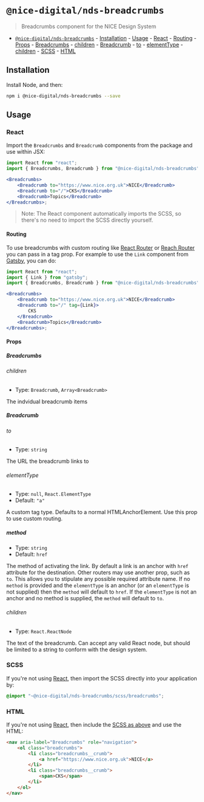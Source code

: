 # `@nice-digital/nds-breadcrumbs`

> Breadcrumbs component for the NICE Design System

- [`@nice-digital/nds-breadcrumbs`](#nice-digitalnds-breadcrumbs) - [Installation](#installation) - [Usage](#usage) - [React](#react) - [Routing](#routing) - [Props](#props) - [Breadcrumbs](#breadcrumbs) - [children](#children) - [Breadcrumb](#breadcrumb) - [to](#to) - [elementType](#elementtype) - [children](#children-1) - [SCSS](#scss) - [HTML](#html)

## Installation

Install Node, and then:

```sh
npm i @nice-digital/nds-breadcrumbs --save
```

## Usage

### React

Import the `Breadcrumbs` and `Breadcrumb` components from the package and use within JSX:

```jsx
import React from "react";
import { Breadcrumbs, Breadcrumb } from "@nice-digital/nds-breadcrumbs";

<Breadcrumbs>
	<Breadcrumb to="https://www.nice.org.uk">NICE</Breadcrumb>
	<Breadcrumb to="/">CKS</Breadcrumb>
	<Breadcrumb>Topics</Breadcrumb>
</Breadcrumbs>;
```

> Note: The React component automatically imports the SCSS, so there's no need to import the SCSS directly yourself.

#### Routing

To use breadcrumbs with custom routing like [React Router](https://reacttraining.com/react-router/) or [Reach Router](https://reach.tech/router) you can pass in a tag prop. For example to use the `Link` component from [Gatsby](https://www.gatsbyjs.org/docs/gatsby-link/), you can do:

```jsx
import React from "react";
import { Link } from "gatsby";
import { Breadcrumbs, Breadcrumb } from "@nice-digital/nds-breadcrumbs";

<Breadcrumbs>
	<Breadcrumb to="https://www.nice.org.uk">NICE</Breadcrumb>
	<Breadcrumb to="/" tag={Link}>
		CKS
	</Breadcrumb>
	<Breadcrumb>Topics</Breadcrumb>
</Breadcrumbs>;
```

#### Props

##### Breadcrumbs

###### children

- Type: `Breadcrumb`, `Array<Breadcrumb>`

The indvidual breadcrumb items

##### Breadcrumb

###### to

- Type: `string`

The URL the breadcrumb links to

###### elementType

- Type: `null`, `React.ElementType`
- Default: `"a"`

A custom tag type. Defaults to a normal HTMLAnchorElement. Use this prop to use custom routing.

##### method

- Type: `string`
- Default: `href`

The method of activating the link. By default a link is an anchor with `href` attribute for the destination. Other routers may use another prop, such as `to`. This allows you to stipulate any possible required attribute name. If no `method` is provided and the `elementType` is an anchor (or an `elementType` is not supplied) then the `method` will default to `href`. If the `elementType` is not an anchor and no method is supplied, the `method` will default to `to`.

###### children

- Type: `React.ReactNode`

The text of the breadcrumb. Can accept any valid React node, but should be limited to a string to conform with the design system.

### SCSS

If you're not using [React](#react), then import the SCSS directly into your application by:

```scss
@import "~@nice-digital/nds-breadcrumbs/scss/breadcrumbs";
```

### HTML

If you're not using [React](#react), then include the [SCSS as above](#scss) and use the HTML:

```html
<nav aria-label="Breadcrumbs" role="navigation">
	<ol class="breadcrumbs">
		<li class="breadcrumbs__crumb">
			<a href="https://www.nice.org.uk">NICE</a>
		</li>
		<li class="breadcrumbs__crumb">
			<span>CKS</span>
		</li>
	</ol>
</nav>
```
